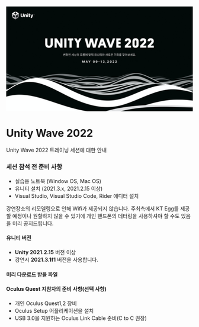 ![](images/wave_log.png)

# Unity Wave 2022

Unity Wave 2022 트레이닝 세션에 대한 안내

### 세션 참석 전 준비 사항

- 실습용 노트북 (Window OS, Mac OS)
- 유니티 설치 (2021.3.x, 2021.2.15 이상)
- Visual Studio, Visual Studio Code, Rider 에디터 설치


강연장소의 리모델링으로 인해 Wifi가 제공되지 않습니다.
주최측에서 KT Egg를 제공할 예정이나 원할하지 않을 수 있기에
개인 핸드폰의 테터링을 사용하셔야 할 수도 있음을 미리 공지드립니다.

#### 유니티 버전
- **Unity 2021.2.15** 버전 이상
- 강연시 **2021.3.1f1** 버전을 사용합니다.

#### 미리 다운로드 받을 파일


#### Oculus Quest 지참자의 준비 사항(선택 사항) 
- 개인 Oculus Quest1,2 장비
- Oculus Setup 어플리케이션을 설치
- USB 3.0을 지원하는 Oculus Link Cable 준비(C to C 권장)


